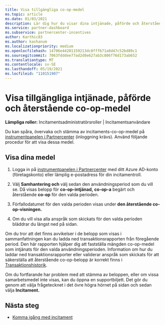 ```yaml
---
title: Visa tillgängliga co-op-medel
ms.topic: article
ms.date: 01/03/2021
description: Lär dig hur du visar dina intjänade, påförde och återstående co-op-medel, visar förfallodatum och stämma av inkonsekventa belopp.
ms.service: partner-dashboard
ms.subservice: partnercenter-incentives
author: Karthic83
ms.author: kashanum
ms.localizationpriority: medium
ms.openlocfilehash: 14706e44201159213dc8fff671a8d47c52bd89c1
ms.sourcegitcommit: 7063fdddee77ad2d8e627ab3c806f76d173ab652
ms.translationtype: MT
ms.contentlocale: sv-SE
ms.lasthandoff: 05/19/2021
ms.locfileid: "110151907"
---
```

# <a name="view-available-earned-claimed-and-remaining-co-op-funds"></a>Visa tillgängliga intjänade, påförde och återstående co-op-medel

**Lämpliga roller:** Incitamentsadministratörsroller | Incitamentsanvändare

Du kan spåra, övervaka och stämma av incitaments-co-op-medel på [instrumentpanelen i Partnercenter](https://partner.microsoft.com/dashboard/) (inloggning krävs). Använd följande procedur för att visa dessa medel.

## <a name="view-your-funds"></a>Visa dina medel

1. Logga in på [instrumentpanelen i Partnercenter](https://partner.microsoft.com/dashboard/) med ditt Azure AD-konto (företagskonto) eller lämplig e-postadress för din incitamentroll.

2. Välj **Samhantering och** välj sedan den användningsperiod som du vill se. Då visas belopp för **co-op-intjänad,** **co-op-a** begärt och återstående **co-op** för den valda perioden.

3. Förfallodatumet för den valda perioden visas under **den återstående co-op-visningen.**  

4. Om du vill visa alla anspråk som skickats för den valda perioden bläddrar du längst ned på sidan.

Om du tror att det finns avvikelser i de belopp som visas i sammanfattningen kan du ladda ned transaktionsrapporten från föregående period. Den här rapporten hjälper dig att fastställa mängden co-op-medel som intjänats för den valda användningsperioden. Information om hur du laddar ned transaktionsrapporter eller validerar anspråk som skickats för att säkerställa att återstående co-op-belopp är korrekt finns i [Transaktionshistorik](./payout-statement.md#transaction-history).

Om du fortfarande har problem med att stämma av beloppen, eller om vissa samarbetsmedel inte visas, kan du öppna en supportbiljett. Det gör du genom att välja frågetecknet i det övre högra hörnet på sidan och sedan välja **Incitament.**

## <a name="next-steps"></a>Nästa steg

- [Komma igång med incitament](incentives-get-started-intro.md)